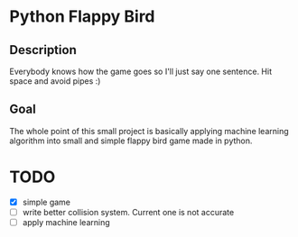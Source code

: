 # Python Flappy Bird
## Description
Everybody knows how the game goes so I'll just say one sentence. Hit space and avoid pipes :)
## Goal
The whole point of this small project is basically applying machine learning algorithm into small and simple flappy bird game made in python.

# TODO
- [x] simple game
- [ ] write better collision system. Current one is not accurate
- [ ] apply machine learning